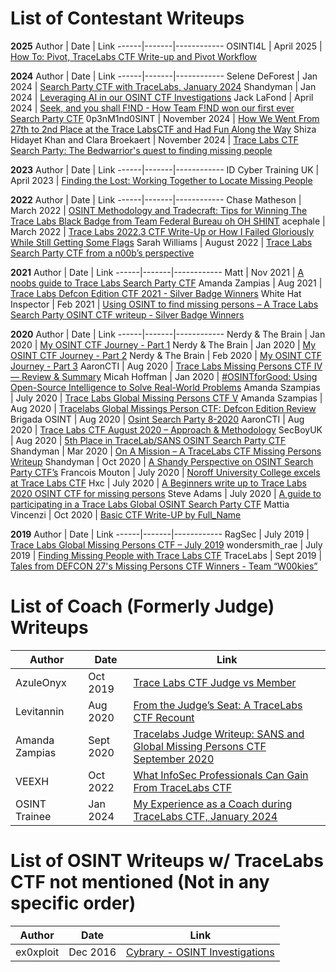 # List of Contestant Writeups 

**2025**
Author | Date | Link
------|-------|------------
OSINTI4L | April 2025 | [How To: Pivot, TraceLabs CTF Write-up and Pivot Workflow](https://github.com/OSINTI4L/The-Kitchen-Sink/wiki/How-To:-Pivot)

**2024**
Author | Date | Link
------|-------|------------
Selene DeForest | Jan 2024 | [Search Party CTF with TraceLabs, January 2024](https://medium.com/@selenedeforest/search-park-ctf-with-tracelabs-january-2024-918fcf92292e)
Shandyman | Jan 2024 | [Leveraging AI in our OSINT CTF Investigations](https://shandyman.online/blog/leveraging-ai-in-our-osint-ctf-investigations/)
Jack LaFond | April 2024 | [Seek, and you shall F!ND - How Team F!ND won our first ever Search Party CTF](https://lafond.id/blog/tracelabs)
0p3nM1nd0SINT | November 2024 | [How We Went From 27th to 2nd Place at the Trace LabsCTF and Had Fun Along the Way](https://medium.com/@whole_shadow_leopard_729/how-we-went-from-27th-to-2nd-place-at-the-tracelabs-ctf-and-had-fun-along-the-way-2d91b8128ea6)
Shiza Hidayet Khan and Clara Broekaert | November 2024 | [Trace Labs CTF Search Party: The Bedwarrior's quest to finding missing people](https://www.linkedin.com/pulse/trace-labs-ctf-search-party-bedwarriors-quest-finding-clara-broekaert-sv4ne?utm_source=share&utm_medium=member_android&utm_campaign=share_via)

**2023**
Author | Date | Link
------|-------|------------
ID Cyber Training UK | April 2023 | [Finding the Lost: Working Together to Locate Missing People](https://cybertraining.uk/finding-the-lost/)

**2022**
Author | Date | Link
------|-------|------------
Chase Matheson | March 2022 | [OSINT Methodology and Tradecraft: Tips for Winning The Trace Labs Black Badge from Team Federal Bureau oh OH SHINT](https://medium.com/@cyberbychase/osint-methodology-and-tradecraft-tips-for-winning-the-trace-labs-black-badge-from-team-federal-ebe737d70c6a)
acephale | March 2022 | [Trace Labs 2022.3 CTF Write-Up or How I Failed Gloriously While Still Getting Some Flags](https://www.vicarius.io/vsociety/posts/trace-labs-20223-ctf-write-up-or-how-i-failed-gloriously-while-still-getting-some-flags-1)
Sarah Williams | August 2022 | [Trace Labs Search Party CTF from a n00b’s perspective](https://www.linkedin.com/pulse/trace-labs-search-party-ctf-from-n00bs-perspective-sarah-williams/)

**2021**
Author | Date | Link
------|-------|------------
Matt | Nov 2021 | [A noobs guide to Trace Labs Search Party CTF](https://www.osintme.com/index.php/2021/11/14/a-noobs-guide-to-trace-labs-search-party-ctf/)
Amanda Zampias | Aug 2021 | [Trace Labs Defcon Edition CTF 2021 - Silver Badge Winners](https://amandaszampias.blogspot.com/2021/08/trace-labs-defcon-edition-ctf-2021.html) 
White Hat Inspector | Feb 2021 | [Using OSINT to find missing persons – A Trace Labs Search Party OSINT CTF writeup - Silver Badge Winners](https://whitehatinspector.blogspot.com/2021/02/using-osint-to-find-missing-persons.html)

**2020**
Author | Date | Link
------|-------|------------
Nerdy & The Brain | Jan 2020 | [My OSINT CTF Journey - Part 1](https://nerdyandthebrain.com/f/my-osint-ctf-journey---part-1)
Nerdy & The Brain | Jan 2020 | [My OSINT CTF Journey - Part 2](https://nerdyandthebrain.com/f/my-osint-ctf-journey---part-2)
Nerdy & The Brain | Feb 2020 | [My OSINT CTF Journey - Part 3](https://nerdyandthebrain.com/f/my-osint-ctf-journey---part-3)
AaronCTI | Aug 2020 | [Trace Labs Missing Persons CTF IV — Review & Summary](https://www.aaroncti.com/trace-labs-iv/)
Micah Hoffman | Jan 2020 | [#OSINTforGood: Using Open-Source Intelligence to Solve Real-World Problems](https://www.sans.org/blog/osintforgood-using-open-source-intelligence-to-solve-real-world-problems/)
Amanda Szampias | July 2020 | [Trace Labs Global Missing Persons CTF V](https://amandaszampias.blogspot.com/2020/07/trace-labs-global-missing-persons-ctf-v.html)
Amanda Szampias | Aug 2020 | [Tracelabs Global Missings Person CTF: Defcon Edition Review](http://amandaszampias.blogspot.com/2020/08/tracelabs-global-missings-person-ctf.html)
Brigada OSINT | Aug 2020 | [Osint Search Party 8-2020](https://www.brigadaosint.com/osint-search-party-8-2020/)
AaronCTI | Aug 2020 | [Trace Labs CTF August 2020 – Approach & Methodology](https://www.aaroncti.com/trace-labs-august-2020/)
SecBoyUK | Aug 2020 | [5th Place in TraceLab/SANS OSINT Search Party CTF](https://secboyuk.wordpress.com/2020/08/23/5th-place-in-tracelab-sans-osint-ctf/)
Shandyman | Mar 2020 | [On A Mission – A TraceLabs CTF Missing Persons Writeup](https://shandyman.online/blog/on-a-mission-a-tracelabs-ctf-missing-persons-writeup/)
Shandyman | Oct 2020 | [A Shandy Perspective on OSINT Search Party CTF’s](https://shandyman.online/blog/a-shandy-perspective-on-osint-search-party-ctfs/)
Francois Mouton | July 2020 | [Noroff University College excels at Trace Labs CTF](https://www.linkedin.com/pulse/noroff-university-college-excels-trace-labs-ctf-francois-mouton/)
Hxc | July 2020 | [A Beginners write up to Trace Labs 2020 OSINT CTF for missing persons](https://medium.com/@hxc/a-beginners-write-up-to-trace-labs-2020-osint-ctf-for-missing-persons-624077c3c9cb)
Steve Adams | July 2020 | [A guide to participating in a Trace Labs Global OSINT Search Party CTF](https://www.intelligencewithsteve.com/post/a-guide-to-participating-in-a-trace-labs-global-osint-search-party-ctf)
Mattia Vincenzi | Oct 2020 | [Basic CTF Write-UP by Full_Name](https://www.linkedin.com/pulse/basic-ctf-write-up-fullname-mattia-vicenzi/?published=t&trackingId=90sKIaTXSzu681m8ozpkGg%3D%3D)

**2019**
Author | Date | Link
------|-------|------------
RagSec | July 2019 | [Trace Labs Global Missing Persons CTF – July 2019](https://ragsec.co.uk/trace-labs-global-missing-persons-ctf-july-2019)
wondersmith_rae | July 2019 | [Finding Missing People with Trace Labs CTF](https://medium.com/@raebaker/finding-missing-people-with-tracelabs-ctf-d5617c7cd659)
TraceLabs | Sept 2019 | [Tales from DEFCON 27's Missing Persons CTF Winners - Team “W00kies”](https://medium.com/@tracelabs/tales-from-defcon-27s-missing-persons-ctf-winners-team-w00kies-acea2f12d07d)

# List of Coach (Formerly Judge) Writeups
Author | Date | Link
------|-------|------------
AzuleOnyx | Oct 2019 | [Trace Labs CTF Judge vs Member](https://cyberfenixtech.blogspot.com/2019/10/trace-labs-ctf-judge-vs-member.html)
Levitannin | Aug 2020 | [From the Judge’s Seat: A TraceLabs CTF Recount](https://medium.com/@levitannin/from-the-judges-seat-a-tracelabs-ctf-recount-49b0d1c3c89a?sk=dd8e0e26c7daa2d220c14d261ff01362)
Amanda Zampias | Sept 2020 | [Tracelabs Judge Writeup: SANS and Global Missing Persons CTF September 2020 ](https://amandaszampias.blogspot.com/2020/09/tracelabs-judge-writeup-sans-and-global.html)
VEEXH | Oct 2022 | [What InfoSec Professionals Can Gain From TraceLabs CTF](https://medium.com/the-sleuth-sheet/what-infosec-professionals-can-gain-from-tracelabs-ctf-2b8252658633)
OSINT Trainee | Jan 2024 | [My Experience as a Coach during TraceLabs CTF, January 2024](https://medium.com/@osintrainee/my-experience-as-a-coach-during-tracelabs-ctf-january-2024-1cacbba8c73f)

# List of OSINT Writeups w/ TraceLabs CTF not mentioned (Not in any specific order)
Author | Date | Link
------|-------|------------
ex0xploit | Dec 2016 | [Cybrary - OSINT Investigations](https://www.cybrary.it/blog/0p3n/osint-investigations/)
